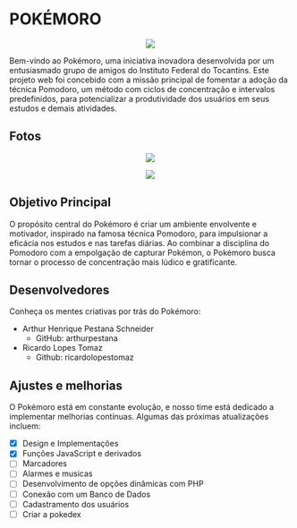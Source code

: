 # POKÉMORO

<p align="center">
  <img src="https://media4.giphy.com/media/6tpq14Ctpy4uunOUlq/giphy.gif?cid=6c09b95284e568bc44e434a2da4877508213af5026b1ace2&rid=giphy.gif&ct=g">
</p>

Bem-vindo ao Pokémoro, uma iniciativa inovadora desenvolvida por um entusiasmado grupo de amigos do Instituto Federal do Tocantins. Este projeto web foi concebido com a missão principal de fomentar a adoção da técnica Pomodoro, um método com ciclos de concentração e intervalos predefinidos, para potencializar a produtividade dos usuários em seus estudos e demais atividades.

## Fotos
<p align="center">
  <img src="https://i.postimg.cc/pdF499jT/Captura-de-tela-de-2024-04-07-13-29-22.png">
</p>
<p align="center">
  <img src="https://i.postimg.cc/8c4hPVm4/Captura-de-tela-de-2024-04-07-13-37-38.png">
</p>

## Objetivo Principal

O propósito central do Pokémoro é criar um ambiente envolvente e motivador, inspirado na famosa técnica Pomodoro, para impulsionar a eficácia nos estudos e nas tarefas diárias. Ao combinar a disciplina do Pomodoro com a empolgação de capturar Pokémon, o Pokémoro busca tornar o processo de concentração mais lúdico e gratificante.

## Desenvolvedores

Conheça os mentes criativas por trás do Pokémoro:
 - Arthur Henrique Pestana Schneider
   - GitHub: arthurpestana
 - Ricardo Lopes Tomaz
   - Github: ricardolopestomaz

## ​Ajustes e melhorias 
  
O Pokémoro está em constante evolução, e nosso time está dedicado a implementar melhorias contínuas. Algumas das próximas atualizações incluem:
 
 - [x] Design e Implementações
 - [x] Funções JavaScript e derivados
 - [ ] Marcadores
 - [ ] Alarmes e musicas
 - [ ] Desenvolvimento de opções dinâmicas com PHP
 - [ ] Conexão com um Banco de Dados
 - [ ] Cadastramento dos usuários
 - [ ] Criar a pokedex
